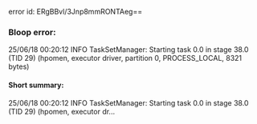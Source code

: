 error id: ERgBBvl/3Jnp8mmRONTAeg==
### Bloop error:

25/06/18 00:20:12 INFO TaskSetManager: Starting task 0.0 in stage 38.0 (TID 29) (hpomen, executor driver, partition 0, PROCESS_LOCAL, 8321 bytes)
#### Short summary: 

25/06/18 00:20:12 INFO TaskSetManager: Starting task 0.0 in stage 38.0 (TID 29) (hpomen, executor dr...